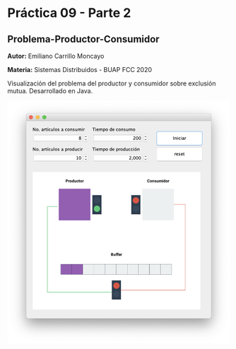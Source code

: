 # Práctica 09 - Parte 2
## Problema-Productor-Consumidor

**Autor:** Emiliano Carrillo Moncayo

**Materia:** Sistemas Distribuidos - BUAP FCC 2020

Visualización del problema del productor y consumidor sobre exclusión mutua. 
Desarrollado en Java.

![GUI App](https://github.com/EmilianoCarrillo/Problema-Productor-Consumidor/blob/master/ui.png?raw=true)
